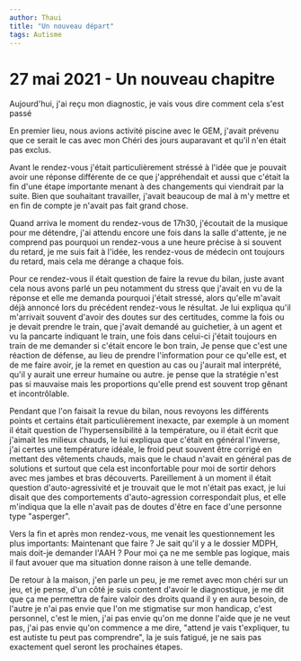 ```yaml
---
author: Thaui
title: "Un nouveau départ"
tags: Autisme
---
```


# 27 mai 2021 - Un nouveau chapitre

Aujourd'hui, j'ai reçu mon diagnostic, je vais vous dire comment cela s'est passé

En premier lieu, nous avions activité piscine avec le GEM, j'avait prévenu que ce serait le cas avec mon Chéri des jours auparavant et qu'il n'en était pas exclus.

Avant le rendez-vous j'était particulièrement stréssé à l'idée que je pouvait avoir une réponse différente de ce que j'appréhendait et aussi que c'était la fin d'une étape importante menant à des changements qui viendrait par la suite. Bien que souhaitant travailler, j'avait beaucoup de mal à m'y mettre et en fin de compte je n'avait pas fait grand chose.

Quand arriva le moment du rendez-vous de 17h30, j'écoutait de la musique pour me détendre, j'ai attendu encore une fois dans la salle d'attente, je ne comprend pas pourquoi un rendez-vous a une heure précise à si souvent du retard, je me suis fait à l'idée, les rendez-vous de médecin ont toujours du retard, mais cela me dérange a chaque fois.

Pour ce rendez-vous il était question de faire la revue du bilan, juste avant cela nous avons parlé un peu notamment du stress que j'avait en vu de la réponse et elle me demanda pourquoi j'était stressé, alors qu'elle m'avait déjà annoncé lors du précédent rendez-vous le résultat. Je lui expliqua qu'il m'arrivait souvent d'avoir des doutes sur des certitudes, comme la fois ou je devait prendre le train, que j'avait demandé au guichetier, à un agent et vu la pancarte indiquant le train, une fois dans celui-ci j'était toujours en train de me demander si c'était encore le bon train, Je pense que c'est une réaction de défense, au lieu de prendre l'information pour ce qu'elle est, et de me faire avoir, je la remet en question au cas ou j'aurait mal interprété, qu'il y aurait une erreur humaine ou autre. je pense que la stratégie n'est pas si mauvaise mais les proportions qu'elle prend est souvent trop gênant et incontrôlable.

Pendant que l'on faisait la revue du bilan, nous revoyons les différents points et certains était particulièrement inexacte, par exemple à un moment il était question de l'hypersensibilité à la température, ou il était écrit que j'aimait les milieux chauds, le lui expliqua que c'était en général l'inverse, j'ai certes une température idéale, le froid peut souvent être corrigé en mettant des vêtements chauds, mais que le chaud n'avait en général pas de solutions et surtout que cela est inconfortable pour moi de sortir dehors avec mes jambes et bras découverts. Pareillement à un moment il était question d'auto-agressivité et je trouvait que le mot n'était pas exact, je lui disait que des comportements d'auto-agression correspondait plus, et elle m'indiqua que la elle n'avait pas de doutes d'être en face d'une personne type "asperger".

Vers la fin et après mon rendez-vous, me venait les questionnement les plus importants: Maintenant que faire ? Je sait qu'il y a le dossier MDPH, mais doit-je demander l'AAH ? Pour moi ça ne me semble pas logique, mais il faut avouer que ma situation donne raison à une telle demande.

De retour à la maison, j'en parle un peu, je me remet avec mon chéri sur un jeu, et je pense, d'un côté je suis content d'avoir le diagnostique, je me dit que ça me permettra de faire valoir des droits quand il y en aura besoin, de l'autre je n'ai pas envie que l'on me stigmatise sur mon handicap, c'est personnel, c'est le mien, j'ai pas envie qu'on me donne l'aide que je ne veut pas, j'ai pas envie qu'on commence a me dire, "attend je vais t'expliquer, tu est autiste tu peut pas comprendre", la je suis fatigué, je ne sais pas exactement quel seront les prochaines étapes.
